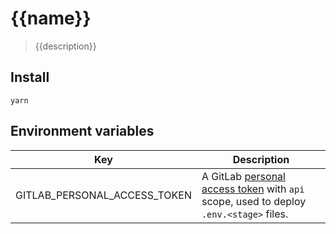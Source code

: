 # {{name}}

> {{description}}

## Install

```shell
yarn
```

## Environment variables

| Key                          | Description                                                                                                                                |
| ---------------------------- | ------------------------------------------------------------------------------------------------------------------------------------------ |
| GITLAB_PERSONAL_ACCESS_TOKEN | A GitLab [personal access token](https://gitlab.com/profile/personal_access_tokens) with `api` scope, used to deploy `.env.<stage>` files. |
